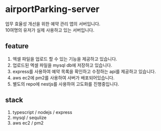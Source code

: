 # airportParking-server

업무 효율성 개선을 위한 예약 관리 앱의 서버입니다. <br /> 
10여명의 유저가 실제 사용하고 있는 서버입니다. <br /> 

## feature
1. 엑셀 파일을 업로드 할 수 있는 기능을 제공하고 있습니다.
2. 업로드된 엑셀 파일을 mysql db에 저장하고 있습니다.
3. express를 사용하여 예약 목록을 확인하고 수정하는 api를 제공하고 있습니다.
4. aws ec2에 pm2를 사용하여 사버가 배포되어있습니다.
4. 별도의 repo에 nestjs를 사용하여 고도화를 진행중입니다.

## stack
1. typescript / nodejs / express  
2. mysql / sequlize
4. aws ec2 / pm2
